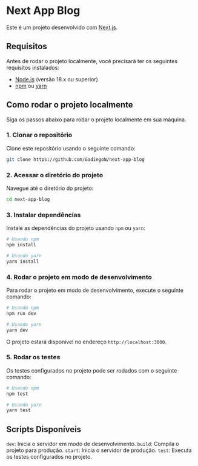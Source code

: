 # Next App Blog

Este é um projeto desenvolvido com [Next.js](https://nextjs.org/).

## Requisitos

Antes de rodar o projeto localmente, você precisará ter os seguintes requisitos instalados:

- [Node.js](https://nodejs.org/en/) (versão 18.x ou superior)
- [npm](https://www.npmjs.com/) ou [yarn](https://yarnpkg.com/)

## Como rodar o projeto localmente

Siga os passos abaixo para rodar o projeto localmente em sua máquina.

### 1. Clonar o repositório

Clone este repositório usando o seguinte comando:

```bash
git clone https://github.com/GadiegoN/next-app-blog
```

### 2. Acessar o diretório do projeto

Navegue até o diretório do projeto:

```bash
cd next-app-blog
```

### 3. Instalar dependências

Instale as dependências do projeto usando `npm` ou `yarn`:

```bash
# Usando npm
npm install

# Usando yarn
yarn install
```

### 4. Rodar o projeto em modo de desenvolvimento

Para rodar o projeto em modo de desenvolvimento, execute o seguinte comando:

```bash
# Usando npm
npm run dev

# Usando yarn
yarn dev
```

O projeto estará disponível no endereço `http://localhost:3000`.

### 5. Rodar os testes

Os testes configurados no projeto pode ser rodados com o seguinte comando:

```bash
# Usando npm
npm test

# Usando yarn
yarn test
```

## Scripts Disponíveis

`dev`: Inicia o servidor em modo de desenvolvimento.
`build`: Compila o projeto para produção.
`start`: Inicia o servidor de produção.
`test`: Executa os testes configurados no projeto.
